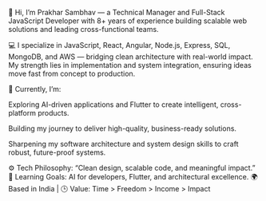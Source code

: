 👋 Hi, I’m Prakhar Sambhav — a Technical Manager and Full-Stack JavaScript Developer with 8+ years of experience building scalable web solutions and leading cross-functional teams.

💻 I specialize in JavaScript, React, Angular, Node.js, Express, SQL, MongoDB, and AWS — bridging clean architecture with real-world impact. My strength lies in implementation and system integration, ensuring ideas move fast from concept to production.

🚀 Currently, I’m:

Exploring AI-driven applications and Flutter to create intelligent, cross-platform products.

Building my journey to deliver high-quality, business-ready solutions.

Sharpening my software architecture and system design skills to craft robust, future-proof systems.

⚙️ Tech Philosophy: “Clean design, scalable code, and meaningful impact.”
🧠 Learning Goals: AI for developers, Flutter, and architectural excellence.
🌍 Based in India | 🕒 Value: Time > Freedom > Income > Impact
